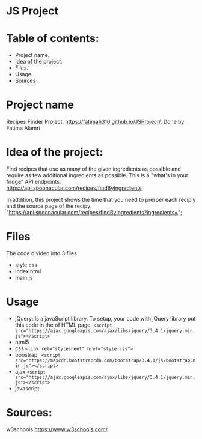 # JS Project
# Table of contents:
- Project name.
- Idea of the project.
- Files.
- Usage.
- Sources

# Project name
Recipes Finder Project.
https://fatimah310.github.io/JSProjecr/.
Done by: Fatima Alamri


# Idea of the project:
Find recipes that use as many of the given ingredients as possible and require as few additional ingredients as possible. This is a "what's in your fridge" API endpoints.
 https://api.spoonacular.com/recipes/findByIngredients 
 
 In addition, this project shows the time that you need to prerper each recipiy and the source page of the recipy.
 "https://api.spoonacular.com/recipes/findByIngredients?ingredients=";


# Files
The code divided into 3 files 
- style.css
- index.html
- main.js

# Usage
- jQuery: Is a javaScript library. To setup, your code with jQuery library put this code in the <head> of HTML page.
```<script src="https://ajax.googleapis.com/ajax/libs/jquery/3.4.1/jquery.min.js"></script>```
- html5
- css
  ```<link rel="stylesheet" href="style.css">```
- boostrap
  ``` <script src="https://maxcdn.bootstrapcdn.com/bootstrap/3.4.1/js/bootstrap.min.js"></script>```
- ajax
  ```<script src="https://ajax.googleapis.com/ajax/libs/jquery/3.4.1/jquery.min.js"></script>```
- javascript

# Sources:
w3schools https://www.w3schools.com/
 
